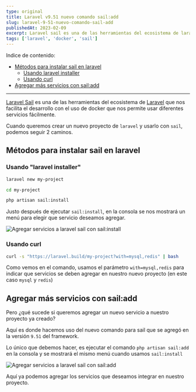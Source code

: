 ```yaml
---
type: original
title: Laravel v9.51 nuevo comando sail:add
slug: laravel-9-51-nuevo-comando-sail-add
publishedAt: 2023-02-09
excerpt: Laravel sail es una de las herramientas del ecosistema de laravel que nos facilita el desarrollo con el uso de docker que nos permite usar diferentes servicios fácilmente
tags: ['laravel', 'docker', 'sail']
---
```

Indice de contenido:
- [Métodos para instalar sail en laravel](#métodos-para-instalar-sail-en-laravel "Métodos para instalar sail en laravel")
    - [Usando laravel installer](#usando-laravel-installer "Usando laravel installer")
    - [Usando curl](#usando-curl "Usando curl")
- [Agregar más servicios con sail:add](#agregar-más-servicios-con-sailadd "Agregar más servicios con sail:add")

---

<a href="https://laravel.com/docs/10.x/sail" target="_blank" title="Laravel sail" rel="nofollow noopener">Laravel Sail</a> es una de las herramientas del ecosistema de <a href="https://laravel.com/" target="_blank" title="Laravel" rel="nofollow noopener">Laravel</a> que nos facilita el desarrollo con el uso de docker que nos permite usar diferentes servicios fácilmente.

Cuando queremos crear un nuevo proyecto de `laravel` y usarlo con `sail`, podemos seguir 2 caminos.

## Métodos para instalar sail en laravel

### Usando "laravel installer"

```bash
laravel new my-project

cd my-project

php artisan sail:install
```

Justo después de ejecutar `sail:install`, en la consola se nos mostrará un menú para elegir que servicio deseamos agregar.

![Agregar servicios a laravel sail con sail:install](/images/laravel-sail-add/laravel-installer-sail-install.png "Agregar servicios a laravel sail con sail:install")

### Usando curl

```bash
curl -s "https://laravel.build/my-project?with=mysql,redis" | bash
```

Como vemos en el comando, usamos el parámetro `with=mysql,redis` para indicar que servicios se deben agregar en nuestro nuevo proyecto (en este caso `mysql` y `redis`)

## Agregar más servicios con sail:add

Pero ¿qué sucede si queremos agregar un nuevo servicio a nuestro proyecto ya creado?

Aquí es donde hacemos uso del nuevo comando para sail que se agregó en la  versión `9.51` del framework.

Lo único que debemos hacer, es ejecutar el comando `php artisan sail:add` en la consola y se mostrará el mismo menú cuando usamos `sail:install`

![Agregar servicios a laravel sail con sail:add](/images/laravel-sail-add/sail-add.png "Agregar servicios a laravel sail con sail:add")

Aquí ya podemos agregar los servicios que deseamos integrar en nuestro proyecto.